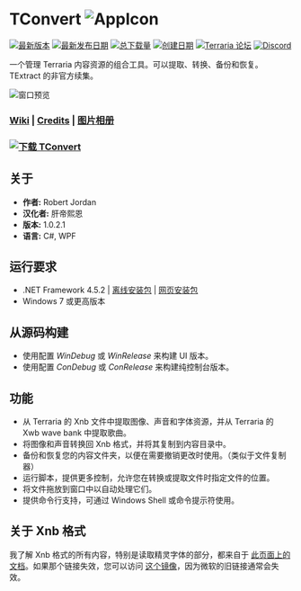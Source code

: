 # TConvert ![AppIcon](http://i.imgur.com/5WPwZ3W.png)

[![最新版本](https://img.shields.io/github/release/trigger-death/TConvert.svg?style=flat&label=version)](https://github.com/trigger-death/TConvert/releases/latest)
[![最新发布日期](https://img.shields.io/github/release-date-pre/trigger-death/TConvert.svg?style=flat&label=released)](https://github.com/trigger-death/TConvert/releases/latest)
[![总下载量](https://img.shields.io/github/downloads/trigger-death/TConvert/total.svg?style=flat)](https://github.com/trigger-death/TConvert/releases)
[![创建日期](https://img.shields.io/badge/created-august%202017-A642FF.svg?style=flat)](https://github.com/trigger-death/TConvert/commit/81d10e01975c1974f73ee90089fa30d85e71370e)
[![Terraria 论坛](https://img.shields.io/badge/terraria-forums-28A828.svg?style=flat)](https://forums.terraria.org/index.php?threads/61706/)
[![Discord](https://img.shields.io/discord/436949335947870238.svg?style=flat&logo=discord&label=chat&colorB=7389DC&link=https://discord.gg/vB7jUbY)](https://discord.gg/vB7jUbY)

一个管理 Terraria 内容资源的组合工具。可以提取、转换、备份和恢复。TExtract 的非官方续集。

![窗口预览](https://i.imgur.com/oTuVrGQ.png)

### [Wiki](https://github.com/trigger-death/TConvert/wiki) | [Credits](https://github.com/trigger-death/TConvert/wiki/Credits) | [图片相册](https://imgur.com/a/QaoPd)

### [![下载 TConvert](http://i.imgur.com/4BGRFF0.png)](https://github.com/trigger-death/TConvert/releases/latest)

## 关于

* **作者:** Robert Jordan
* **汉化者:** 肝帝熙恩
* **版本:** 1.0.2.1
* **语言:** C#, WPF

## 运行要求
* .NET Framework 4.5.2 | [离线安装包](https://www.microsoft.com/en-us/download/details.aspx?id=42642) | [网页安装包](https://www.microsoft.com/en-us/download/details.aspx?id=42643)
* Windows 7 或更高版本

## 从源码构建
* 使用配置 *WinDebug* 或 *WinRelease* 来构建 UI 版本。
* 使用配置 *ConDebug* 或 *ConRelease* 来构建纯控制台版本。

## 功能
* 从 Terraria 的 Xnb 文件中提取图像、声音和字体资源，并从 Terraria 的 Xwb wave bank 中提取歌曲。
* 将图像和声音转换回 Xnb 格式，并将其复制到内容目录中。
* 备份和恢复您的内容文件夹，以便在需要撤销更改时使用。（类似于文件复制器）
* 运行脚本，提供更多控制，允许您在转换或提取文件时指定文件的位置。
* 将文件拖放到窗口中以自动处理它们。
* 提供命令行支持，可通过 Windows Shell 或命令提示符使用。

## 关于 Xnb 格式

我了解 Xnb 格式的所有内容，特别是读取精灵字体的部分，都来自于 [此页面上的文档](http://xbox.create.msdn.com/en-us/sample/xnb_format)。如果那个链接失效，您可以访问 [这个镜像](http://www.mediafire.com/file/pf5dqw5dmup1msa/XNA_XNB_Format.zip)，因为微软的旧链接通常会失效。
